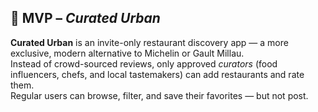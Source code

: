 ## 🧭 MVP – *Curated Urban*

**Curated Urban** is an invite-only restaurant discovery app — a more exclusive, modern alternative to Michelin or Gault Millau.  
Instead of crowd-sourced reviews, only approved *curators* (food influencers, chefs, and local tastemakers) can add restaurants and rate them.  
Regular users can browse, filter, and save their favorites — but not post.